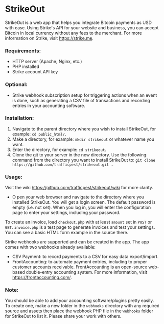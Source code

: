# StrikeOut

StrikeOut is a web app that helps you integrate Bitcoin payments as USD 
with ease. Using Strike's API for your website and business, you can 
accept Bitcoin in local currency without any fees to the merchant. For 
more information on Strike, visit https://strike.me.

### Requirements:

- HTTP server (Apache, Nginx, etc.)
- PHP installed
- Strike account API key

### Optional:

- Strike webhook subscription setup for triggering actions when an event 
is done, such as generating a CSV file of transactions and recording 
entries in your accounting software.

### Installation:

1. Navigate to the parent directory where you wish to install StrikeOut, 
for example: `cd public_html/`.
2. Make a directory, for example: `mkdir strikeout` or whatever name you want.
3. Enter the directory, for example: `cd strikeout`.
4. Clone the git to your server in the new directory. Use the following 
command from the directory you want to install StrikeOut to: 
`git clone https://github.com/trafficpest/strikeout.git .`

### Usage:

Visit the wiki https://github.com/trafficpest/strikeout/wiki for more clarity.

- O pen your web browser and navigate to the directory where you installed 
StrikeOut. You will get a login screen. The default password is empty 
(i.e. not set). When you log in, you will enter the configuration page 
to enter your settings, including your password.

To create an invoice, load `checkout.php` with at least `amount` set 
in `POST` or `GET`. `invoice.php` is a test page to generate invoices and test 
your settings. You can see a basic HTML form example in the source there.

Strike webhooks are supported and can be created in the app. The app 
comes with two webhooks already available:

- CSV Payment: to record payments to a CSV for easy data export/import.
- FrontAccounting: to automate payment entries, including to proper 
customer accounts receivable. FrontAccounting is an open-source web-based 
double-entry accounting system. For more information, visit 
https://frontaccounting.com/.

### Note:

You should be able to add your accounting software/plugins pretty easily. 
To create one, make a new folder in the `webhooks` directory with any 
required source and assets then place the webhook PHP file in the `webhooks` 
folder for StrikeOut to list it. Please share your work with others.
